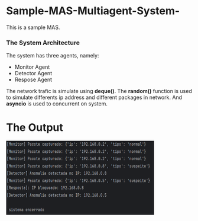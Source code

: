 # Sample-MAS-Multiagent-System-

This is a sample MAS.

### The System Architecture

The system has three agents, namely:
- Monitor Agent 
- Detector Agent 
- Respose Agent

The network trafic is simulate using **deque()**.
The **random()** function is used to simulate differents ip address and different packages in network.
And **asyncio** is used to concurrent on system.

# The Output

 <img src="Saída do MAs.png" alt="Output" width="400" height="200"> 
